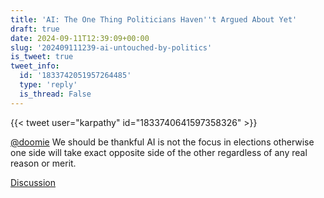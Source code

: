 ```yaml
---
title: 'AI: The One Thing Politicians Haven''t Argued About Yet'
draft: true
date: 2024-09-11T12:39:09+00:00
slug: '202409111239-ai-untouched-by-politics'
is_tweet: true
tweet_info:
  id: '1833742051957264485'
  type: 'reply'
  is_thread: False
---
```




{{< tweet user="karpathy" id="1833740641597358326" >}}

[@doomie](https://x.com/doomie) We should be thankful AI is not the focus in elections otherwise one side will take exact opposite side of the other regardless of any real reason or merit.

[Discussion](https://x.com/sytelus/status/1833742051957264485)
